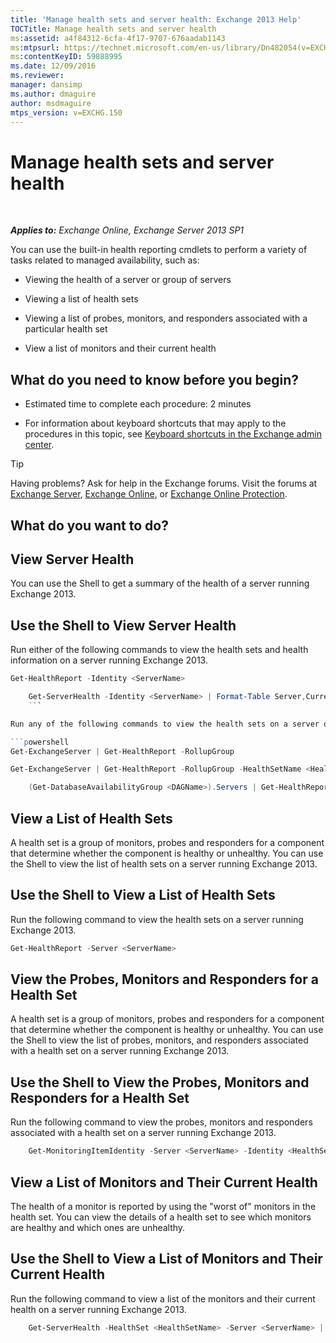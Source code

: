```yaml
---
title: 'Manage health sets and server health: Exchange 2013 Help'
TOCTitle: Manage health sets and server health
ms:assetid: a4f84312-6cfa-4f17-9707-676aadab1143
ms:mtpsurl: https://technet.microsoft.com/en-us/library/Dn482054(v=EXCHG.150)
ms:contentKeyID: 59888995
ms.date: 12/09/2016
ms.reviewer: 
manager: dansimp
ms.author: dmaguire
author: msdmaguire
mtps_version: v=EXCHG.150
---
```


# Manage health sets and server health

 

_**Applies to:** Exchange Online, Exchange Server 2013 SP1_


You can use the built-in health reporting cmdlets to perform a variety of tasks related to managed availability, such as:

  - Viewing the health of a server or group of servers

  - Viewing a list of health sets

  - Viewing a list of probes, monitors, and responders associated with a particular health set

  - View a list of monitors and their current health

## What do you need to know before you begin?

  - Estimated time to complete each procedure: 2 minutes

  - For information about keyboard shortcuts that may apply to the procedures in this topic, see [Keyboard shortcuts in the Exchange admin center](keyboard-shortcuts-in-the-exchange-admin-center-2013-help.md).


> [!TIP]
> Having problems? Ask for help in the Exchange forums. Visit the forums at <A href="https://go.microsoft.com/fwlink/p/?linkid=60612">Exchange Server</A>, <A href="https://go.microsoft.com/fwlink/p/?linkid=267542">Exchange Online</A>, or <A href="https://go.microsoft.com/fwlink/p/?linkid=285351">Exchange Online Protection</A>.



## What do you want to do?

## View Server Health

You can use the Shell to get a summary of the health of a server running Exchange 2013.

## Use the Shell to View Server Health

Run either of the following commands to view the health sets and health information on a server running Exchange 2013.

```powershell
Get-HealthReport -Identity <ServerName>
```

```powershell
    Get-ServerHealth -Identity <ServerName> | Format-Table Server,CurrentHealthSetState,Name,HealthSetName,AlertValue,HealthGroupName -Auto
    ```

Run any of the following commands to view the health sets on a server or database availability group running Exchange 2013.

```powershell
Get-ExchangeServer | Get-HealthReport -RollupGroup
```

```powershell
Get-ExchangeServer | Get-HealthReport -RollupGroup -HealthSetName <HealthSet>
```

```powershell
    (Get-DatabaseAvailabilityGroup <DAGName>).Servers | Get-HealthReport -RollupGroup
```

## View a List of Health Sets

A health set is a group of monitors, probes and responders for a component that determine whether the component is healthy or unhealthy. You can use the Shell to view the list of health sets on a server running Exchange 2013.

## Use the Shell to View a List of Health Sets

Run the following command to view the health sets on a server running Exchange 2013.

```powershell
Get-HealthReport -Server <ServerName>
```

## View the Probes, Monitors and Responders for a Health Set

A health set is a group of monitors, probes and responders for a component that determine whether the component is healthy or unhealthy. You can use the Shell to view the list of probes, monitors, and responders associated with a health set on a server running Exchange 2013.

## Use the Shell to View the Probes, Monitors and Responders for a Health Set

Run the following command to view the probes, monitors and responders associated with a health set on a server running Exchange 2013.

```powershell
    Get-MonitoringItemIdentity -Server <ServerName> -Identity <HealthSetName> | Format-Table Identity,ItemType,Name -Auto
```

## View a List of Monitors and Their Current Health

The health of a monitor is reported by using the "worst of" monitors in the health set. You can view the details of a health set to see which monitors are healthy and which ones are unhealthy.

## Use the Shell to View a List of Monitors and Their Current Health

Run the following command to view a list of the monitors and their current health on a server running Exchange 2013.

```powershell
    Get-ServerHealth -HealthSet <HealthSetName> -Server <ServerName> | Format-Table Name, AlertValue -Auto
```

